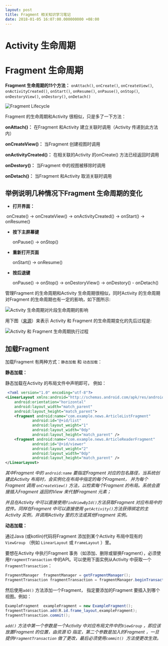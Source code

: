 ```yaml
---
layout: post
title: Fragment 相关知识学习笔记
date: 2018-01-05 16:07:00.000000000 +08:00
---
```




# Activity 生命周期  



#  Fragment 生命周期

**Fragment 生命周期的11个方法：** `onAttach()`, `onCreate()`, `onCreateView()`, `onActivityCreated()`, `onStart()`, `onResume()`, `onPause()`, `onStop()`, `onDestoryView()`, `onDestory()`, `onDetach() `  

 ![Fragment Lifecycle](https://github.com/XXXXJL/xxxxjl.github.io/raw/master/assets/blog_images/2019-01/2019010505.png?raw=true)  

Fragment 的生命周期和Activity  很相似，只是多了一下方法：

**onAttach()：** 在Fragment 和Activity 建立关联时调用（Activity 传递到此方法内）

**onCreateView()：** 当Fragment 创建视图时调用

**onActivityCreated()：** 在相关联的Activity 的onCreate() 方法已经返回时调用

**onDestory()：** 当Fragment 中的视图被移除时调用

**onDetach()：** 当Fragment 和Activity 取消关联时调用  



## 举例说明几种情况下Fragment 生命周期的变化

* **打开界面：** 

​       onCreate() -> onCreateView() -> onActivityCreated() -> onStart() -> onResume() 

* **按下主屏幕键** 

  onPause() -> onStop() 

* **重新打开页面**

  onStart() -> onResume()

* **按后退键**

  onPause() -> onStop() -> onDestoryView() -> onDestory() - onDetach()

管理Fragment 的生命周期和Activity 生命周期很相似，同时Activity 的生命周期对Fragment 的生命周期也有一定的影响，如下图所示:  

 ![Activity 生命周期对片段生命周期的影响](https://github.com/XXXXJL/xxxxjl.github.io/raw/master/assets/blog_images/2019-01/2019010506.png?raw=true)   

用下图（[来源](https://www.jianshu.com/p/184f0c8857d6)）来表示 Activity 和 Fragment 的生命周期变化的先后过程是: 

 ![Activity 和 Fragment 生命周期执行过程](https://github.com/XXXXJL/xxxxjl.github.io/raw/master/assets/blog_images/2019-01/2019010507.png?raw=true)     



## 加载Fragment 

加载Fragment 有两种方式：`静态加载` 和 `动态加载`：

**静态加载：**

静态加载在Activity 的布局文件中声明即可，  例如：

```xml
 <?xml version="1.0" encoding="utf-8"?>
<LinearLayout xmlns:android="http://schemas.android.com/apk/res/android"
    android:orientation="horizontal"
    android:layout_width="match_parent"
    android:layout_height="match_parent">
    <fragment android:name="com.example.news.ArticleListFragment"
            android:id="@+id/list"
            android:layout_weight="1"
            android:layout_width="0dp"
            android:layout_height="match_parent" />
    <fragment android:name="com.example.news.ArticleReaderFragment"
            android:id="@+id/viewer"
            android:layout_weight="2"
            android:layout_width="0dp"
            android:layout_height="match_parent" />
</LinearLayout>
```

*其中Fragment 中的 `android:name` 要指定Fragment 对应的包名路径，当系统创建此Activity 布局时，会实例化在布局中指定的每个Fragment， 并为每个Fragment 调用 `onCreateView()` 方法，以检索每个Fragment 的布局。系统会直接插入Fragment 返回的View 来代替Fragment 元素；* 

*并且在Activity 中可以直接使用`findViewById()`方法获取Fragment 对应布局中的控件。同样在Fragment 中可以直接使用 `getActivity()`方法获得绑定的主Activity 实例，并调用Activity 里的方法或其他Fragment 实例。*  

**动态加载：** 

通过Java (或kotlin)代码将Fragment 添加到某个Activity 布局中现有的 `ViewGroup` （例如 `LinearLayout` 或 `FrameLayout` ）里。

要想在Activity 中执行Fragment 事务（如添加、删除或替换Fragment），必须使用`FragmentTransaction` 中的API。可以使用下面实例从Activity 中获取一个`FragmentTransaction`：

```java
FragmentManager  fragmentManager = getFragmentManager();
FragmentTransaction fragmentTransaction = fragmentManager.beginTransaction();
```

然后使用`add()` 方法添加一个Fragment， 指定要添加的Fragment 要插入到哪个视图。例如：

```java
ExampleFragment  exampleFragment = new ExampleFragment();
fragmentTransaction.add(R.id.frame_layout,exampleFragment);
fragmentTransaction.commit();
```

*`add()` 方法中第一个参数是一个Activity 中对应布局文件中的`ViewGroup` ，即应该放置Fragment 的位置，由资源 ID 指定，第二个参数是加入的Fragment ，一旦提供`FragmentTransaction`  做了更改，最后必须使用`commit() `方法使更改生效。*